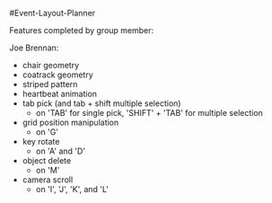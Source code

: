 #Event-Layout-Planner

Features completed by group member:

Joe Brennan: 
- chair geometry
- coatrack geometry
- striped pattern
- heartbeat animation
- tab pick (and tab + shift multiple selection) 
	- on 'TAB' for single pick, 'SHIFT' + 'TAB' for multiple selection
- grid position manipulation
	- on 'G'
- key rotate
	- on 'A' and 'D'
- object delete
	- on 'M'
- camera scroll
	- on 'I', 'J', 'K', and 'L'
